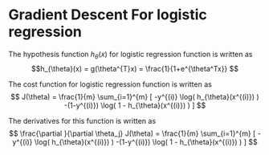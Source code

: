 # Gradient Descent For logistic regression
The hypothesis function $h_{\theta}(x)$ for logistic regression function is written as  
$$h_{\theta}(x) = g(\theta^{T}x) = \frac{1}{1+e^{\theta^Tx}} $$

The cost function for logistic regression function is written as  
$$
   J(\theta) = \frac{1}{m} \sum_{i=1}^{m} 
   [
       -y^{(i)} \log( h_{\theta}(x^{(i)}) ) 
       -(1-y^{(i)}) \log( 1 - h_{\theta}(x^{(i)}) ) 
   ]
$$

The derivatives for this function is written as
$$
   \frac{\partial }{\partial \theta_j} J(\theta)
   = \frac{1}{m} \sum_{i=1}^{m} 
   [
       -y^{(i)} \log( h_{\theta}(x^{(i)}) ) 
       -(1-y^{(i)}) \log( 1 - h_{\theta}(x^{(i)}) ) 
   ]
$$

